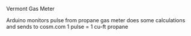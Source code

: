 Vermont Gas Meter

Arduino monitors pulse from propane gas meter does some calculations and sends to cosm.com
1 pulse = 1 cu-ft propane
